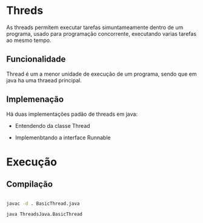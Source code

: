 
# Threds

As threads permitem executar tarefas simuntameamente dentro de um programa, usado para programação concorrente, executando varias tarefas ao mesmo tempo.

## Funcionalidade

Thread é um a menor unidade de execução de um programa, sendo que em java ha uma thraead principal.

## Implemenação

 Há duas implementações padão de threads em java:

 - Entendendo da classe Thread

 - Implemenbtando a interface Runnable

 
# Execução

## Compilação

```sh

javac -d . BasicThread.java

java ThreadsJava.BasicThread
```